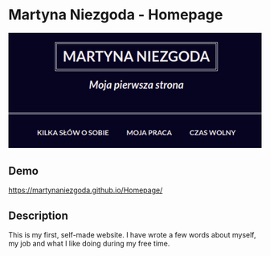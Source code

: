 # Martyna Niezgoda - Homepage
![homepageScreen](images/homepageScreen.png)

## Demo
https://martynaniezgoda.github.io/Homepage/

## Description
This is my first, self-made website. I have wrote a few words about myself, my job and what I like doing during my free time. 
